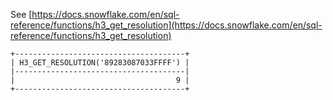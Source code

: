 See [https://docs.snowflake.com/en/sql-reference/functions/h3_get_resolution](https://docs.snowflake.com/en/sql-reference/functions/h3_get_resolution)
```
+--------------------------------------+
| H3_GET_RESOLUTION('89283087033FFFF') |
|--------------------------------------|
|                                    9 |
+--------------------------------------+
```
